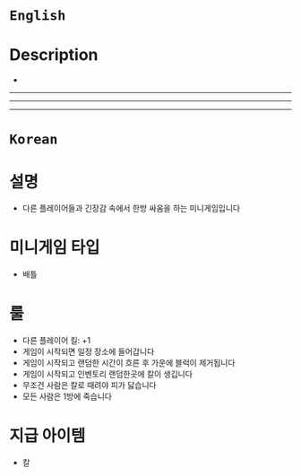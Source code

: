 # `English`
# Description
- 
---
---
---
# `Korean`
# 설명
- 다른 플레이어들과 긴장감 속에서 한방 싸움을 하는 미니게임입니다

# 미니게임 타입
- 배틀

# 룰
- 다른 플레이어 킬: +1
- 게임이 시작되면 일정 장소에 들어갑니다
- 게임이 시작되고 랜덤한 시간이 흐른 후 가운에 블럭이 제거됩니다
- 게임이 시작되고 인벤토리 랜덤한곳에 칼이 생깁니다
- 무조건 사람은 칼로 때려야 피가 닳습니다
- 모든 사람은 1방에 죽습니다

# 지급 아이템
- 칼
